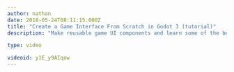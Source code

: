 ```yaml
---
author: nathan
date: 2018-05-24T08:11:15.000Z
title: "Create a Game Interface From Scratch in Godot 3 (tutorial)"
description: "Make reusable game UI components and learn some of the best practices with Godot 3's UI system in this tutorial!"

type: video

videoid: y1E_y9AIqow
---
```


